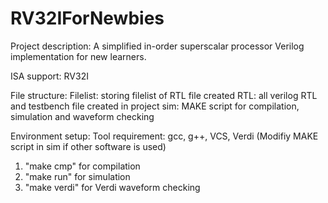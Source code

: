 # RV32IForNewbies
Project description: 
A simplified in-order superscalar processor Verilog implementation for new learners.

ISA support:
RV32I

File structure:
Filelist: storing filelist of RTL file created
RTL: all verilog RTL and testbench file created in project
sim: MAKE script for compilation, simulation and waveform checking

Environment setup:
Tool requirement: gcc, g++, VCS, Verdi (Modifiy MAKE script in sim if other software is used)
1. "make cmp" for compilation
2. "make run" for simulation
3. "make verdi" for Verdi waveform checking
